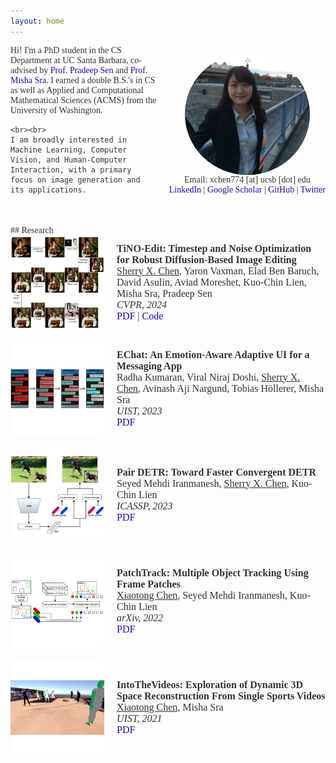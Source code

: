 ```yaml
---
layout: home
---
```


<style>
  body {
    font-family: 'Avenir', serif;
    color: #333333;
  }

  a {
    color: #1a0dab;
    text-decoration: none;
  }

  a:hover {
    text-decoration: underline;
  }

  img.profile {
    max-width: 200px;
    border-radius: 50%;
    display: block;
    margin: 0 auto; /* Centers the image */
  }

  .research-item {
    display: flex;
    align-items: center;
    margin-bottom: 20px;
  }

  .research-thumb {
    width: 150px;
    margin-right: 20px;
    border-radius: 10px; /* Rounded rectangle */
    overflow: hidden; /* Ensures the border-radius affects the image */
  }

  .research-thumb img {
    width: 100%;
    display: block; /* Removes bottom gap */
  }

  .research-text {
    flex: 1;
    font-size: 16px;
  }

  .research-text h2, 
  .research-text p, 
  .research-text a {
    font-size: inherit;
    margin: 0;
    padding: 0;
  }

  .research-text h2 {
    margin-bottom: 0.5em;
  }

  .underline {
    text-decoration: underline;
  }

  .conference {
    font-style: italic;
  }

  /* Added styles for smaller font size */
  .contact-info {
    font-size: 14px; /* Adjust this value to make it smaller or larger */
    text-align: center; /* Centers the text */
  }

</style>

<div style="display: flex; align-items: center; margin-bottom: 20px;">
  <div style="flex: 1; margin-right: 20px;">
    Hi! I'm a PhD student in the CS Department at UC Santa Barbara, co-advised by 
    <a href="https://web.ece.ucsb.edu/~psen/">Prof. Pradeep Sen</a> and 
    <a href="https://sites.cs.ucsb.edu/~sra/index.html">Prof. Misha Sra</a>. I earned a double B.S.'s 
    in CS as well as Applied and Computational Mathematical Sciences (ACMS) from the 
    University of Washington.

    <br><br>
    I am broadly interested in Machine Learning, Computer Vision, and Human-Computer 
    Interaction, with a primary focus on image generation and its applications.
  </div>
  <div>
    <img src="images/sherry.jpeg" alt="Profile photo of Sherry X. Chen" class="profile">
    <div class="contact-info">
      Email: xchen774 [at] ucsb [dot] edu
      <br>
      <a href="https://www.linkedin.com/in/sherry-c-194295146">LinkedIn</a> | 
      <a href="https://scholar.google.com/citations?user=Lb5eUYMAAAAJ">Google Scholar</a> | 
      <a href="https://github.com/SherryXTChen">GitHub</a> | 
      <a href="https://twitter.com/Sherry_X_Chen">Twitter</a>
    </div>
  </div>
</div>

<br>
## Research

<div class="research-item">
  <div class="research-thumb">
    <img src="images/tinoedit.png" alt="Thumbnail for TiNO-Edit">
  </div>
  <div class="research-text">
    <p><strong>TiNO-Edit: Timestep and Noise Optimization for Robust Diffusion-Based Image Editing</strong></p>
    <p><span class="underline">Sherry X. Chen</span>, Yaron Vaxman, Elad Ben Baruch, David Asulin, Aviad Moreshet, Kuo-Chin Lien, Misha Sra, Pradeep Sen</p>
    <p class="conference">CVPR, 2024</p>
    <p><a href="https://arxiv.org/abs/2404.11120">PDF</a> | <a href="https://github.com/SherryXTChen/TiNO-Edit">Code</a></p>
  </div>
</div>

<div class="research-item">
  <div class="research-thumb">
    <img src="images/echat.png" alt="Thumbnail for EChat">
  </div>
  <div class="research-text">
    <p><strong>EChat: An Emotion-Aware Adaptive UI for a Messaging App</strong></p>
    <p>Radha Kumaran, Viral Niraj Doshi, <span class="underline">Sherry X. Chen</span>, Avinash Aji Nargund, Tobias Höllerer, Misha Sra</p>
    <p class="conference">UIST, 2023</p>
    <p><a href="https://dl.acm.org/doi/10.1145/3586182.3616698">PDF</a></p>
  </div>
</div>

<div class="research-item">
  <div class="research-thumb">
    <img src="images/pairdetr.png" alt="Thumbnail for Pair DETR">
  </div>
  <div class="research-text">
    <p><strong>Pair DETR: Toward Faster Convergent DETR</strong></p>
    <p>Seyed Mehdi Iranmanesh, <span class="underline">Sherry X. Chen</span>, Kuo-Chin Lien</p>
    <p class="conference">ICASSP, 2023</p>
    <p><a href="https://ieeexplore.ieee.org/document/10095608">PDF</a></p>
  </div>
</div>

<div class="research-item">
  <div class="research-thumb">
    <img src="images/patchtrack.png" alt="Thumbnail for PatchTrack">
  </div>
  <div class="research-text">
    <p><strong>PatchTrack: Multiple Object Tracking Using Frame Patches</strong></p>
    <p><span class="underline">Xiaotong Chen</span>, Seyed Mehdi Iranmanesh, Kuo-Chin Lien</p>
    <p class="conference">arXiv, 2022</p>
    <p><a href="https://arxiv.org/abs/2201.00080">PDF</a></p>
  </div>
</div>

<div class="research-item">
  <div class="research-thumb">
    <img src="images/intothevideos.png" alt="Thumbnail for IntoTheVideos">
  </div>
  <div class="research-text">
    <p><strong>IntoTheVideos: Exploration of Dynamic 3D Space Reconstruction From Single Sports Videos</strong></p>
    <p><span class="underline">Xiaotong Chen</span>, Misha Sra</p>
    <p class="conference">UIST, 2021</p>
    <p><a href="https://dl.acm.org/doi/10.1145/3474349.3480215">PDF</a></p>
  </div>
</div>
